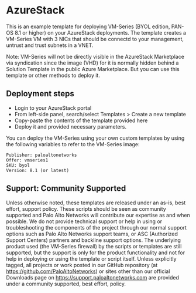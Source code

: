 # AzureStack
This is an example template for deploying VM-Series (BYOL edition, PAN-OS 8.1 or higher) on your AzureStack deployments. The template creates a VM-Series VM with 3 NICs that should be connectd to your management, untrust and trust subnets in a VNET. 

Note: VM-Series will not be directly visible in the AzureStack Marketplace via syndication since the image (VHD) for it is normally hidden behind a Solution Template in the public Azure Marketplace. But you can use this template or other methods to  deploy it. 

## Deployment steps
* Login to your AzureStack portal
* From left-side panel, search/select Templates > Create a new template
* Copy-paste the contents of the template provided here
* Deploy it and provided necessary parameters.

You can deploy the VM-Series using your own custom templates by using the following variables to refer to the VM-Series image:
```
Publisher: paloaltonetworks
Offer: vmseries1
SKU: byol
Version: 8.1 (or latest)
````

## Support: Community Supported
Unless otherwise noted, these templates are released under an as-is, best effort, support policy. These scripts should be seen as community supported and Palo Alto Networks will contribute our expertise as and when possible. We do not provide technical support or help in using or troubleshooting the components of the project through our normal support options such as Palo Alto Networks support teams, or ASC (Authorized Support Centers) partners and backline support options. The underlying product used (the VM-Series firewall) by the scripts or templates are still supported, but the support is only for the product functionality and not for help in deploying or using the template or script itself. Unless explicitly tagged, all projects or work posted in our GitHub repository (at https://github.com/PaloAltoNetworks) or sites other than our official Downloads page on https://support.paloaltonetworks.com are provided under a community supported, best effort, policy.

